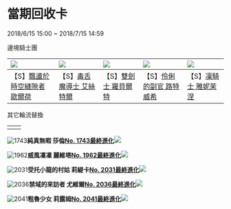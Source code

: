 # 當期回收卡

2018/6/15 15:00 ~ 2018/7/15 14:59

邊境騎士團

| ![](https://vignette2.wikia.nocookie.net/nekowiz/images/8/81/3150.png/revision/latest?path-prefix=zh) | ![](https://vignette1.wikia.nocookie.net/nekowiz/images/f/f3/3154.png/revision/latest?path-prefix=zh) | ![](https://vignette4.wikia.nocookie.net/nekowiz/images/a/a4/3158.png/revision/latest?path-prefix=zh) | ![](https://vignette1.wikia.nocookie.net/nekowiz/images/d/d9/3162.png/revision/latest?path-prefix=zh) | ![](https://vignette2.wikia.nocookie.net/nekowiz/images/8/82/3146.png/revision/latest?path-prefix=zh) |
| :--- | :--- | :--- | :--- | :--- |
| 【S】[飄盪於時空縫隙者 歐爾荷](https://nekowiztw.github.io/cardFinder/#/card/4595) | 【S】[毒舌魔導士 艾絲特爾](https://nekowiztw.github.io/cardFinder/#/card/4596) | 【S】[雙劍士 羅貝爾特](https://nekowiztw.github.io/cardFinder/#/card/4597) | 【S】[伶俐的副官 路特威希](https://nekowiztw.github.io/cardFinder/#/card/4599) | 【S】[凜騎士 雅妮茉涅](https://nekowiztw.github.io/cardFinder/#/card/4594) |

其它輪流替換

|  |  |
| :--- | :--- |
|  |  |

![1743](https://lh4.googleusercontent.com/MgB3gY-RA9rudfymKvZZsHvh0quW1HJKwtGNrosORX2BMpCf1WX1vcrCYOMzWmm8bfUSJieM0XEG4gZZw1NGofepHTiI7uz5SF3GXynvu_K4-Mh0vAiS_3h30aBFbiKVrOe160Oy)**純真無暇 莎倫**[**No. 1743**](http://zh.nekowiz.wikia.com/wiki/卡片資料/1743)[**最終進化**](https://nekowiztw.github.io/cardFinder/#/card/3988)![](https://lh3.googleusercontent.com/zbXwtFSj_m2y1iv0CmtD92ls2up9zOkmueDCQGHZeYF5CrE8wfjUPQr67M5qt7gLAtVOcFd-1h8TYl_X7xHSu541DQn9czrRVzTPkY3hlZCxdM_yAkc5PYeayQTAnYn5r-FVXf1h)

![1962](https://lh3.googleusercontent.com/IAOFPnGbX985MeNCMto0nTSIUv1kJpI2t3SK5PHL-j6u-mX3OZBtAFUoWWDApU5SphwAbASFNY2lElO819rW2nWOUV-Wj4t_N4cV9cfOgh71XqWDgB4WGFsuzprxNdbFzMutsAyI)**威風凜凜 麗維塔**[**No. 1962**](http://zh.nekowiz.wikia.com/wiki/卡片資料/1962)[**最終進化**](https://nekowiztw.github.io/cardFinder/#/card/7837)![](https://lh6.googleusercontent.com/F5rKNibUj0dWfWmjw1z9nKivfnd48nKKCPcAdar5Qbc-FThtc_iA6PP_ndB57YoyG_lKnEkv0jyYatOGcRKFgcHEhnp5O2PL4hqzrAWQaD4HpmXB3rQ47PpgbLydM4GRs-xol8hr)

![2031](https://lh3.googleusercontent.com/vySoRn9UP2Le4iVvj6bDGXDGF12PssWcLcIlmFU5FSEIVB9jRlXBBbaThmWYnu5RUJQk8KZI3W1QYHa0w8HJfab76IxlTT_VGkLpQC9-sbGvLy7jMu1g8z_OpaOBNrN8GAZEiNqq)**受托小龍的村姑 莉緹卡**[**No. 2031**](http://zh.nekowiz.wikia.com/wiki/卡片資料/2031)[**最終進化**](https://nekowiztw.github.io/cardFinder/#/card/4424)![](https://lh5.googleusercontent.com/RSGQec_r4z7EH8btRuiIRsdWepa2MGRDtj3Gh9VL8H20BggA1CCdmHYNVFB8Q0zz1PeS3Q1jLAwcLz6PP15nrr-j1vAm5ywWxaY1KnRuv-45VzlokzYvhQcfOS3fX0qbEUqHMC4N)

![2036](https://lh3.googleusercontent.com/brDE1i7s1aC3JFOwGil3ea0bRjtMjtqpyuCCA4WOYpt8F4Swf3U-_FQRfG03uKMiPIGgaDKbogVSR7sh67-TyUiZbELuuc8MgKDJdK9oHABqh5HAga9KlC-LOGP1Ei-OT-UwW_5V)**禁域的來訪者 尤維爾**[**No. 2036**](http://zh.nekowiz.wikia.com/wiki/卡片資料/2036)[**最終進化**](https://nekowiztw.github.io/cardFinder/#/card/4423)![](https://lh6.googleusercontent.com/RNIY8uJgUphF7mEOjhfnVcHBj2jYmjZld1nL4bqtSj7yhV_homP-fBW0pdr-uKwK7DPOAKzd8sXGr5thR-XWttspAQNfC_wU8iYafLaH_Tkky5FbbzPL2jUSwy_Bto4T_32h1MSG)

![2041](https://lh4.googleusercontent.com/eSBErlsDYKoWerpAID5xhPvPN97SZAOUKHVcXthJcUvgcxUFl4h6WM45iwlehd7VUcyp8cc2qxqUykVxE5BaVjwdexFPwdsqafO-alX7UAntTo4DV4Yd5c5LHCmldORAiT_TRvVE)**粗魯少女 莉露姆**[**No. 2041**](http://zh.nekowiz.wikia.com/wiki/卡片資料/2041)[**最終進化**](https://nekowiztw.github.io/cardFinder/#/card/4422)![](https://lh6.googleusercontent.com/aVhUslV3t7OTa8IgOZ2hr0JwVzlfqz7B5oO-KIFrZsHmy0OxMzMEDAZXLgENWvltkR5Y7AEGKEgjq2dSYnrSOTaQOqHUdqz0P8cOPyFy6U-juCjoY0GT2XmBCBnBjpexlFTYifGX)

